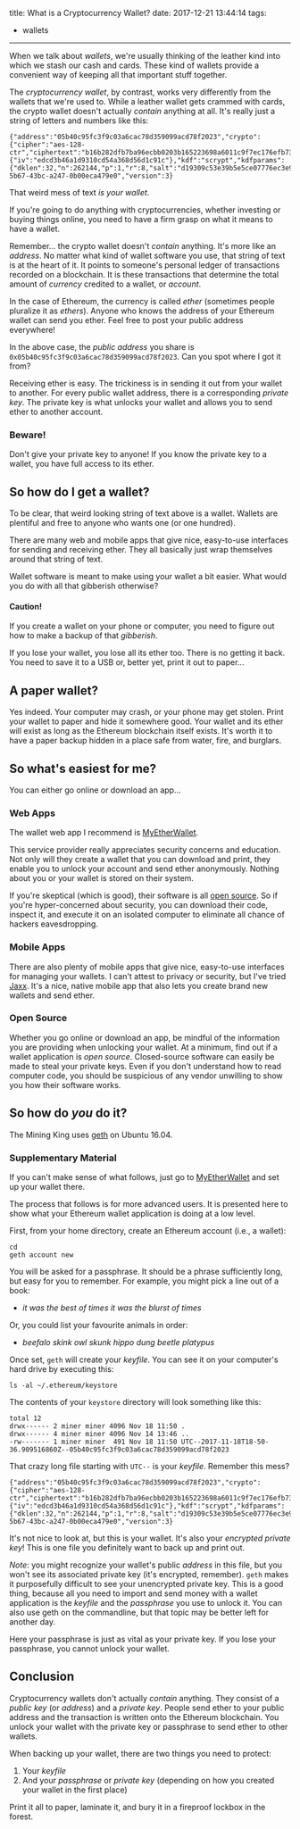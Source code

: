 title: What is a Cryptocurrency Wallet?
date: 2017-12-21 13:44:14
tags:
- wallets
---

When we talk about _wallets_, we're usually thinking of the leather kind into which we stash our cash and cards. These kind of wallets provide a convenient way of keeping all that important stuff together.

The _cryptocurrency wallet_, by contrast, works very differently from the wallets that we're used to. While a leather wallet gets crammed with cards, the crypto wallet doesn't actually _contain_ anything at all. It's really just a string of letters and numbers like this:

```
{"address":"05b40c95fc3f9c03a6cac78d359099acd78f2023","crypto":{"cipher":"aes-128-ctr","ciphertext":"b16b282dfb7ba96ecbb0203b165223698a6011c9f7ec176efb73ed17ab9491d6","cipherparams":{"iv":"edcd3b46a1d9310cd54a368d56d1c91c"},"kdf":"scrypt","kdfparams":{"dklen":32,"n":262144,"p":1,"r":8,"salt":"d19309c53e39b5e5ce07776ec3e97c0a3b0047f17556cf284693a42076104215"},"mac":"42f5bbfdc90015ac8058ff9fccbab8bad78af088548aebe4db6d4ce9b3532628"},"id":"16ebce77-5b67-43bc-a247-0b00eca479e0","version":3}
```

That weird mess of text _is your wallet_.

If you're going to do anything with cryptocurrencies, whether investing or buying things online, you need to have a firm grasp on what it means to have a wallet.

Remember... the crypto wallet doesn't _contain_ anything. It's more like an _address_. No matter what kind of wallet software you use, that string of text is at the heart of it. It points to someone's personal ledger of transactions recorded on a blockchain. It is these transactions that determine the total amount of _currency_ credited to a wallet, or _account_.

In the case of Ethereum, the currency is called _ether_ (sometimes people pluralize it as _ethers_). Anyone who knows the address of your Ethereum wallet can send you ether. Feel free to post your public address everywhere!

In the above case, the _public address_ you share is `0x05b40c95fc3f9c03a6cac78d359099acd78f2023`. Can you spot where I got it from?

Receiving ether is easy. The trickiness is in sending it out from your wallet to another. For every public wallet address, there is a corresponding _private key_. The private key is what unlocks your wallet and allows you to send ether to another account.

### Beware!

Don't give your private key to anyone! If you know the private key to a wallet, you have full access to its ether.

## So how do I get a wallet?

To be clear, that weird looking string of text above is a wallet. Wallets are plentiful and free to anyone who wants one (or one hundred).

There are many web and mobile apps that give nice, easy-to-use interfaces for sending and receiving ether. They all basically just wrap themselves around that string of text.

Wallet software is meant to make using your wallet a bit easier. What would you do with all that gibberish otherwise?

#### Caution!

If you create a wallet on your phone or computer, you need to figure out how to make a backup of that _gibberish_.

If you lose your wallet, you lose all its ether too. There is no getting it back. You need to save it to a USB or, better yet, print it out to paper...

## A paper wallet?

Yes indeed. Your computer may crash, or your phone may get stolen. Print your wallet to paper and hide it somewhere good. Your wallet and its ether will exist as long as the Ethereum blockchain itself exists. It's worth it to have a paper backup hidden in a place safe from water, fire, and burglars.

## So what's easiest for me?

You can either go online or download an app...

### Web Apps

The wallet web app I recommend is [MyEtherWallet](https://www.myetherwallet.com/).

This service provider really appreciates security concerns and education. Not only will they create a wallet that you can download and print, they enable you to unlock your account and send ether anonymously. Nothing about you or your wallet is stored on their system.

If you're skeptical (which is good), their software is all [open source](https://github.com/kvhnuke/etherwallet). So if you're hyper-concerned about security, you can download their code, inspect it, and execute it on an isolated computer to eliminate all chance of hackers eavesdropping.

### Mobile Apps

There are also plenty of mobile apps that give nice, easy-to-use interfaces for managing your wallets. I can't attest to privacy or security, but I've tried [Jaxx](https://jaxx.io/). It's a nice, native mobile app that also lets you create brand new wallets and send ether.

### Open Source

Whether you go online or download an app, be mindful of the information you are providing when unlocking your wallet. At a minimum, find out if a wallet application is _open source_. Closed-source software can easily be made to steal your private keys. Even if you don't understand how to read computer code, you should be suspicious of any vendor unwilling to show you how their software works.

## So how do _you_ do it?

The Mining King uses [geth](https://github.com/ethereum/go-ethereum) on Ubuntu 16.04.

### Supplementary Material

If you can't make sense of what follows, just go to [MyEtherWallet](https://www.myetherwallet.com/) and set up your wallet there.

The process that follows is for more advanced users. It is presented here to show what your Ethereum wallet application is doing at a low level.

First, from your home directory, create an Ethereum account (i.e., a wallet):

```
cd
geth account new
```

You will be asked for a passphrase. It should be a phrase sufficiently long, but easy for you to remember. For example, you might pick a line out of a book:

- _it was the best of times it was the blurst of times_

Or, you could list your favourite animals in order:

- _beefalo skink owl skunk hippo dung beetle platypus_

Once set, `geth` will create your _keyfile_. You can see it on your computer's hard drive by executing this:

```
ls -al ~/.ethereum/keystore
```

The contents of your `keystore` directory will look something like this:

```
total 12
drwx------ 2 miner miner 4096 Nov 18 11:50 .
drwx------ 4 miner miner 4096 Nov 14 13:46 ..
-rw------- 1 miner miner  491 Nov 18 11:50 UTC--2017-11-18T18-50-36.909516860Z--05b40c95fc3f9c03a6cac78d359099acd78f2023
```

That crazy long file starting with `UTC--` is your _keyfile_. Remember this mess?

```
{"address":"05b40c95fc3f9c03a6cac78d359099acd78f2023","crypto":{"cipher":"aes-128-ctr","ciphertext":"b16b282dfb7ba96ecbb0203b165223698a6011c9f7ec176efb73ed17ab9491d6","cipherparams":{"iv":"edcd3b46a1d9310cd54a368d56d1c91c"},"kdf":"scrypt","kdfparams":{"dklen":32,"n":262144,"p":1,"r":8,"salt":"d19309c53e39b5e5ce07776ec3e97c0a3b0047f17556cf284693a42076104215"},"mac":"42f5bbfdc90015ac8058ff9fccbab8bad78af088548aebe4db6d4ce9b3532628"},"id":"16ebce77-5b67-43bc-a247-0b00eca479e0","version":3}
```

It's not nice to look at, but this is your wallet. It's also your _encrypted private key_! This is one file you definitely want to back up and print out. 

_Note_: you might recognize your wallet's public _address_ in this file, but you won't see its associated private key (it's encrypted, remember). `geth` makes it purposefully difficult to see your unencrypted private key. This is a good thing, because all you need to import and send money with a wallet application is the _keyfile_ and the _passphrase_ you use to unlock it. You can also use geth on the commandline, but that topic may be better left for another day.

Here your passphrase is just as vital as your private key. If you lose your passphrase, you cannot unlock your wallet.

## Conclusion

Cryptocurrency wallets don't actually _contain_ anything. They consist of a _public key_ (or _address_) and a _private key_. People send ether to your public address and the transaction is written onto the Ethereum blockchain. You unlock your wallet with the private key or passphrase to send ether to other wallets.

When backing up your wallet, there are two things you need to protect:

1. Your _keyfile_
2. And your _passphrase_ or _private key_ (depending on how you created your wallet in the first place)

Print it all to paper, laminate it, and bury it in a fireproof lockbox in the forest.

